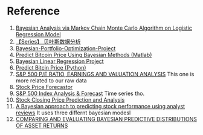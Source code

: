 # Reference

1. [Bayesian Analysis via Markov Chain Monte Carlo Algorithm on Logistic Regression Model](https://www.ripublication.com/gjpam19/gjpamv15n2_08.pdf)
2. [【Series】 贝叶斯数据分析](https://blog.vicayang.cc/Series-Bayesian-Data-Analysis/)
3. [Bayesian-Portfolio-Optimization-Project](https://github.com/ShixuanGuo/Bayesian-Portfolio-Optimization-Project)
4. [Predict Bitcoin Price Using Bayesian Methods (Matlab)](https://github.com/panditanvita/BTCpredictor)
5. [Bayesian Linear Regression Project](https://github.com/WillKoehrsen/Data-Analysis/blob/master/bayesian_lr/Bayesian%20Linear%20Regression%20Project.ipynb)
6. [Predict Bitcin Price (Python)](https://github.com/Aminoid/bitcoin-prediction)
7. [S&P 500 P/E RATIO, EARNINGS AND VALUATION ANALYSIS](https://www.investorsfriend.com/s-and-p-500-index-valuation/) This one is more related to our raw data
8. [Stock Price Forecastor](https://github.com/savourylie/Stock-Price-Forecaster/blob/master/Forecaster/StockPriceForecaster.pdf)
9. [S&P 500 Index Analysis & Forecast](https://github.com/irkaal/sp-500) Time series tho.  
10. [Stock Closing Price Prediction and Analysis](https://github.com/vidhig/stock-closing-price-prediction-bayesian-analysis/blob/master/report.pdf)  
11. [A Bayesian approach to predicting stock performance using analyst reviews](https://github.com/lschlessinger1/Bayesian-Stock-Price-Prediction/blob/master/A%20Bayesian%20approach%20to%20predicting%20stock%20performance%20using%20analyst%20reviews.pdf)  It uses three differnt bayesian modesl
12. [COMPARING AND EVALUATING BAYESIAN PREDICTIVE DISTRIBUTIONS OF ASSET RETURNS](https://www.econstor.eu/bitstream/10419/153403/1/ecbwp0969.pdf)
